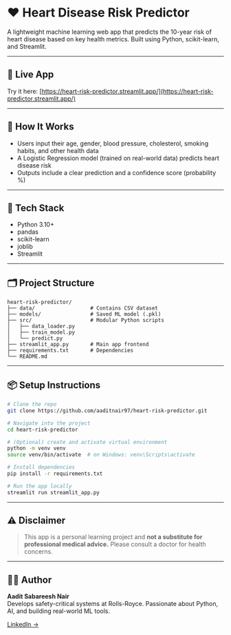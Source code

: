# ❤️ Heart Disease Risk Predictor

A lightweight machine learning web app that predicts the 10-year risk of heart disease based on key health metrics. Built using Python, scikit-learn, and Streamlit.

---

## 🚀 Live App
Try it here: [https://heart-risk-predictor.streamlit.app/](https://heart-risk-predictor.streamlit.app/)

---

## 🧠 How It Works
- Users input their age, gender, blood pressure, cholesterol, smoking habits, and other health data
- A Logistic Regression model (trained on real-world data) predicts heart disease risk
- Outputs include a clear prediction and a confidence score (probability %)

---

## 🧰 Tech Stack
- Python 3.10+
- pandas
- scikit-learn
- joblib
- Streamlit

---

## 🗂️ Project Structure
```
heart-risk-predictor/
├── data/                  # Contains CSV dataset
├── models/                # Saved ML model (.pkl)
├── src/                   # Modular Python scripts
│   ├── data_loader.py
│   ├── train_model.py
│   └── predict.py
├── streamlit_app.py       # Main app frontend
├── requirements.txt       # Dependencies
└── README.md
```

---

## 📦 Setup Instructions
```bash
# Clone the repo
git clone https://github.com/aaditnair97/heart-risk-predictor.git

# Navigate into the project
cd heart-risk-predictor

# (Optional) create and activate virtual environment
python -m venv venv
source venv/bin/activate  # on Windows: venv\Scripts\activate

# Install dependencies
pip install -r requirements.txt

# Run the app locally
streamlit run streamlit_app.py
```

---

## ⚠️ Disclaimer
> This app is a personal learning project and **not a substitute for professional medical advice.** Please consult a doctor for health concerns.

---

## 👨‍💻 Author
**Aadit Sabareesh Nair**  
Develops safety-critical systems at Rolls-Royce. Passionate about Python, AI, and building real-world ML tools.

[LinkedIn →](https://www.linkedin.com/in/aadit-sabareesh-nair/)
